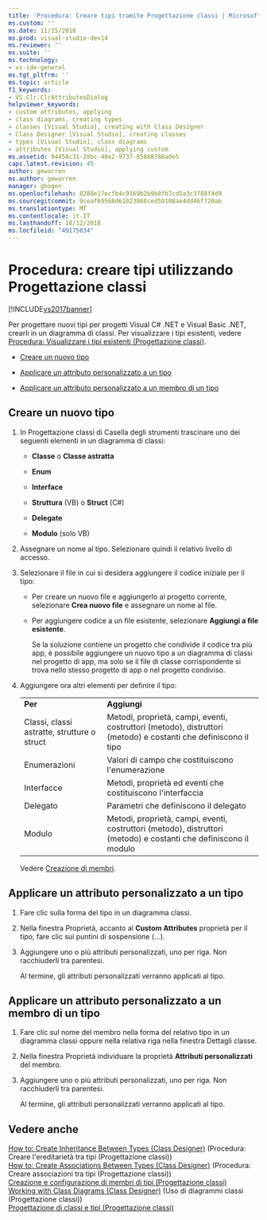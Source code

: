 ```yaml
---
title: 'Procedura: Creare tipi tramite Progettazione classi | Microsoft Docs'
ms.custom: ''
ms.date: 11/15/2016
ms.prod: visual-studio-dev14
ms.reviewer: ''
ms.suite: ''
ms.technology:
- vs-ide-general
ms.tgt_pltfrm: ''
ms.topic: article
f1_keywords:
- VS.Clr.ClrAttributesDialog
helpviewer_keywords:
- custom attributes, applying
- class diagrams, creating types
- classes [Visual Studio], creating with Class Designer
- Class Designer [Visual Studio], creating classes
- types [Visual Studio], class diagrams
- attributes [Visual Studio], applying custom
ms.assetid: 94458c31-28bc-40e2-9737-85868788a0e5
caps.latest.revision: 45
author: gewarren
ms.author: gewarren
manager: ghogen
ms.openlocfilehash: 8288e17ecfb4c9169b2b9b8fb7cd5a3c3788f4d9
ms.sourcegitcommit: 9ceaf69568d61023868ced59108ae4dd46f720ab
ms.translationtype: MT
ms.contentlocale: it-IT
ms.lasthandoff: 10/12/2018
ms.locfileid: "49175034"
---
```

# <a name="how-to-create-types-by-using-class-designer"></a>Procedura: creare tipi utilizzando Progettazione classi
[!INCLUDE[vs2017banner](../includes/vs2017banner.md)]

Per progettare nuovi tipi per progetti Visual C# .NET e Visual Basic .NET, crearli in un diagramma di classi. Per visualizzare i tipi esistenti, vedere [Procedura: Visualizzare i tipi esistenti (Progettazione classi)](../ide/how-to-view-existing-types-class-designer.md).  
  
-   [Creare un nuovo tipo](#CreateType)  
  
-   [Applicare un attributo personalizzato a un tipo](#CustAttributeType)  
  
-   [Applicare un attributo personalizzato a un membro di un tipo](#CustAttributeMember)  
  
##  <a name="CreateType"></a>Creare un nuovo tipo  
  
1.  In Progettazione classi di Casella degli strumenti trascinare uno dei seguenti elementi in un diagramma di classi:  
  
    -   **Classe** o **Classe astratta**  
  
    -   **Enum**  
  
    -   **Interface**  
  
    -   **Struttura** (VB) o **Struct** (C#)  
  
    -   **Delegate**  
  
    -   **Modulo** (solo VB)  
  
2.  Assegnare un nome al tipo. Selezionare quindi il relativo livello di accesso.  
  
3.  Selezionare il file in cui si desidera aggiungere il codice iniziale per il tipo:  
  
    -   Per creare un nuovo file e aggiungerlo al progetto corrente, selezionare **Crea nuovo file** e assegnare un nome al file.  
  
    -   Per aggiungere codice a un file esistente, selezionare **Aggiungi a file esistente**.  
  
         Se la soluzione contiene un progetto che condivide il codice tra più app, è possibile aggiungere un nuovo tipo a un diagramma di classi nel progetto di app, ma solo se il file di classe corrispondente si trova nello stesso progetto di app o nel progetto condiviso.  
  
4.  Aggiungere ora altri elementi per definire il tipo:  
  
    |||  
    |-|-|  
    |**Per**|**Aggiungi**|  
    |Classi, classi astratte, strutture o struct|Metodi, proprietà, campi, eventi, costruttori (metodo), distruttori (metodo) e costanti che definiscono il tipo|  
    |Enumerazioni|Valori di campo che costituiscono l'enumerazione|  
    |Interfacce|Metodi, proprietà ed eventi che costituiscono l'interfaccia|  
    |Delegato|Parametri che definiscono il delegato|  
    |Modulo|Metodi, proprietà, campi, eventi, costruttori (metodo), distruttori (metodo) e costanti che definiscono il modulo|  
  
     Vedere [Creazione di membri](../ide/creating-and-configuring-type-members-class-designer.md#CreateMembers).  
  
##  <a name="CustAttributeType"></a> Applicare un attributo personalizzato a un tipo  
  
1.  Fare clic sulla forma del tipo in un diagramma classi.  
  
2.  Nella finestra Proprietà, accanto al **Custom Attributes** proprietà per il tipo, fare clic sui puntini di sospensione (...).  
  
3.  Aggiungere uno o più attributi personalizzati, uno per riga. Non racchiuderli tra parentesi.  
  
     Al termine, gli attributi personalizzati verranno applicati al tipo.  
  
##  <a name="CustAttributeMember"></a> Applicare un attributo personalizzato a un membro di un tipo  
  
1.  Fare clic sul nome del membro nella forma del relativo tipo in un diagramma classi oppure nella relativa riga nella finestra Dettagli classe.  
  
2.  Nella finestra Proprietà individuare la proprietà **Attributi personalizzati** del membro.  
  
3.  Aggiungere uno o più attributi personalizzati, uno per riga. Non racchiuderli tra parentesi.  
  
     Al termine, gli attributi personalizzati verranno applicati al tipo.  
  
## <a name="see-also"></a>Vedere anche  
 [How to: Create Inheritance Between Types (Class Designer)](../ide/how-to-create-inheritance-between-types-class-designer.md)  (Procedura: Creare l'ereditarietà tra tipi (Progettazione classi))  
 [How to: Create Associations Between Types (Class Designer)](../ide/how-to-create-associations-between-types-class-designer.md)  (Procedura: Creare associazioni tra tipi (Progettazione classi))  
 [Creazione e configurazione di membri di tipi (Progettazione classi)](../ide/creating-and-configuring-type-members-class-designer.md)   
 [Working with Class Diagrams (Class Designer)](../ide/working-with-class-diagrams-class-designer.md)  (Uso di diagrammi classi (Progettazione classi))  
 [Progettazione di classi e tipi (Progettazione classi)](../ide/designing-classes-and-types-class-designer.md)



